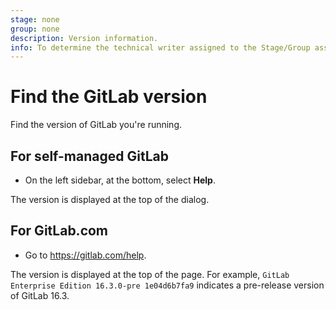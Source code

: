 ```yaml
---
stage: none
group: none
description: Version information.
info: To determine the technical writer assigned to the Stage/Group associated with this page, see https://handbook.gitlab.com/handbook/product/ux/technical-writing/#assignments
---
```


# Find the GitLab version

Find the version of GitLab you're running.

## For self-managed GitLab

- On the left sidebar, at the bottom, select **Help**.

The version is displayed at the top of the dialog.

## For GitLab.com

- Go to <https://gitlab.com/help>.

The version is displayed at the top of the page. For example,
`GitLab Enterprise Edition 16.3.0-pre 1e04d6b7fa9` indicates a pre-release
version of GitLab 16.3.
